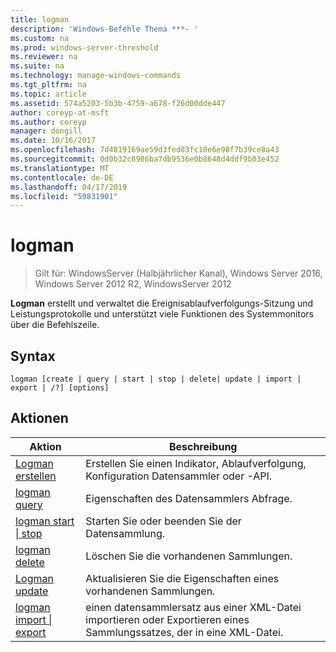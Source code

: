```yaml
---
title: logman
description: 'Windows-Befehle Thema ***- '
ms.custom: na
ms.prod: windows-server-threshold
ms.reviewer: na
ms.suite: na
ms.technology: manage-windows-commands
ms.tgt_pltfrm: na
ms.topic: article
ms.assetid: 574a5203-5b3b-4759-a678-f26d00dde447
author: coreyp-at-msft
ms.author: coreyp
manager: dongill
ms.date: 10/16/2017
ms.openlocfilehash: 7d4819169ae59d3fed83fc10e6e98f7b39ce8a43
ms.sourcegitcommit: 0d0b32c8986ba7db9536e0b8648d4ddf9b03e452
ms.translationtype: MT
ms.contentlocale: de-DE
ms.lasthandoff: 04/17/2019
ms.locfileid: "59831901"
---
```

# <a name="logman"></a>logman

>Gilt für: WindowsServer (Halbjährlicher Kanal), Windows Server 2016, Windows Server 2012 R2, WindowsServer 2012

**Logman** erstellt und verwaltet die Ereignisablaufverfolgungs-Sitzung und Leistungsprotokolle und unterstützt viele Funktionen des Systemmonitors über die Befehlszeile.
## <a name="syntax"></a>Syntax
```
logman [create | query | start | stop | delete| update | import | export | /?] [options]
```
## <a name="actions"></a>Aktionen
|Aktion|Beschreibung|
|-----|--------|
|[Logman erstellen](logman-create.md)|Erstellen Sie einen Indikator, Ablaufverfolgung, Konfiguration Datensammler oder -API.|
|[logman query](logman-query.md)|Eigenschaften des Datensammlers Abfrage.|
|[logman start &#124; stop](logman-start-stop.md)|Starten Sie oder beenden Sie der Datensammlung.|
|[logman delete](logman-delete.md)|Löschen Sie die vorhandenen Sammlungen.|
|[Logman update](logman-update.md)|Aktualisieren Sie die Eigenschaften eines vorhandenen Sammlungen.|
|[logman import &#124; export](logman-import-export.md)|einen datensammlersatz aus einer XML-Datei importieren oder Exportieren eines Sammlungssatzes, der in eine XML-Datei.|
